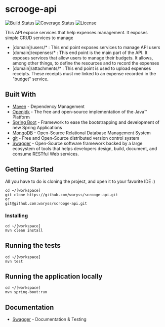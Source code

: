 # scrooge-api

[![Build Status](https://travis-ci.org/waryss/scrooge-api.svg?branch=master)](https://travis-ci.org/waryss/scrooge-api)
[![Coverage Status](https://coveralls.io/repos/github/waryss/scrooge-api/badge.svg?branch=master)](https://coveralls.io/github/waryss/scrooge-api?branch=master)
[![License](http://img.shields.io/:license-apache-blue.svg)](http://www.apache.org/licenses/LICENSE-2.0.html)

This API expose services that help expenses management. 
It exposes simple CRUD services to manage
* [domain]/users/* : This end point exposes services to manage API users
* [domain]/expenses/* : This end point is the main part of the API. It exposes services that allow users to manage their budgets. It allows, among other things, to define the resources and to record the expenses
* [domain]/attachments/* : This end point is used to upload expenses receipts. These receipts must me linked to an expense recorded in the "budget" service.

## Built With

* [Maven](https://maven.apache.org/) - Dependency Management
* [Openjdk](https://openjdk.java.net/projects/jdk/11/) - The free and open-source implementation of the Java™ Platform 
* [Spring Boot](https://spring.io/projects/spring-boot) - Framework to ease the bootstrapping and development of new Spring Applications
* [MongoDB](https://www.mongodb.com/fr) - Open-Source Relational Database Management System
* [git](https://git-scm.com/) - Free and Open-Source distributed version control system 
* [Swagger](https://swagger.io/) - Open-Source software framework backed by a large ecosystem of tools that helps developers design, build, document, and consume RESTful Web services.

## Getting Started

All you have to do is cloning the project, and open it to your favorite IDE :)
```
cd ~/[workspace]
git clone https://github.com/waryss/scrooge-api.git
or
git@github.com:waryss/scrooge-api.git
```

### Installing
```
cd ~/[workspace]
mvn clean install
```

## Running the tests
```
cd ~/[workspace]
mvn test
```

## Running the application locally
```
cd ~/[workspace]
mvn spring-boot:run
```
## Documentation
* [Swagger](http://localhost:8089/swagger-ui.html#) - Documentation & Testing
